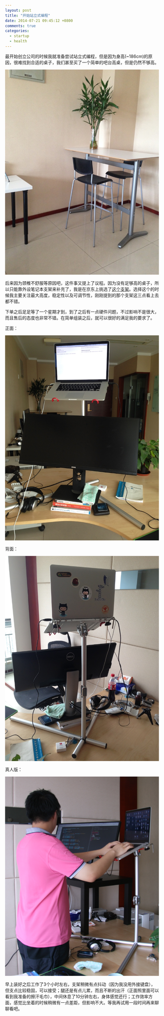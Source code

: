 ```yaml
---
layout: post
title: "开始站立式编程"
date: 2014-07-21 09:45:12 +0800
comments: true
categories: 
  - startup
  - health
---
```

最开始创立公司的时候我就准备尝试站立式编程，但是因为身高(~186cm)的原因，很难找到合适的桌子，我们甚至买了一个简单的吧台高桌，但是仍然不够高。

![吧台桌](/assets/bar-table.jpg)

后来因为颈椎不舒服等原因吧，这件事又提上了议程。因为没有足够高的桌子，所以只能靠外设笔记本支架来补充了，我是在京东上挑选了[这个支架](http://item.jd.com/1178416232.html)。选择这个的时候我主要关注最大高度，稳定性以及可调节性，刚刚提到的那个支架这三点看上去都不错。

下单之后足足等了一个星期才到，到了之后有一点硬件问题，不过影响不是很大，而且售后的态度也非常不错。在简单组装之后，就可以很好的满足我的要求了。

正面：

![正面照](/assets/stand-front-view.jpg)

背面：

![背面照](/assets/stand-back-view.jpg)

真人版：

![真人版](/assets/stand-programming.png)

早上装好之后工作了3个小时左右，支架稍微有点抖动（因为我没用外接键盘），但支点比较稳固，可以接受；腿还是有点儿累，而且不断的出汗（正面照里面可以看到我准备的擦汗毛巾），中间休息了10分钟左右，身体感觉还行；工作效率方面，感觉比坐着的时候稍微有一点差距，但影响不大。等我再试用一段时间再来聊聊看吧。